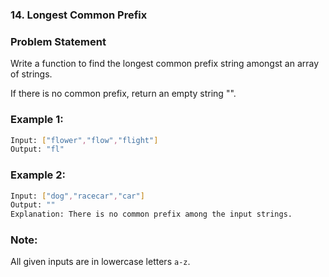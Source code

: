 ### 14. Longest Common Prefix

### Problem Statement
Write a function to find the longest common prefix string amongst an array of strings.

If there is no common prefix, return an empty string "".

### Example 1:
```bash
Input: ["flower","flow","flight"]
Output: "fl"
```

### Example 2:
```bash
Input: ["dog","racecar","car"]
Output: ""
Explanation: There is no common prefix among the input strings.
```

### Note:

All given inputs are in lowercase letters ```a-z```.